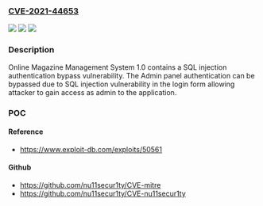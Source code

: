 ### [CVE-2021-44653](https://cve.mitre.org/cgi-bin/cvename.cgi?name=CVE-2021-44653)
![](https://img.shields.io/static/v1?label=Product&message=n%2Fa&color=blue)
![](https://img.shields.io/static/v1?label=Version&message=n%2Fa&color=blue)
![](https://img.shields.io/static/v1?label=Vulnerability&message=n%2Fa&color=brighgreen)

### Description

Online Magazine Management System 1.0 contains a SQL injection authentication bypass vulnerability. The Admin panel authentication can be bypassed due to SQL injection vulnerability in the login form allowing attacker to gain access as admin to the application.

### POC

#### Reference
- https://www.exploit-db.com/exploits/50561

#### Github
- https://github.com/nu11secur1ty/CVE-mitre
- https://github.com/nu11secur1ty/CVE-nu11secur1ty

